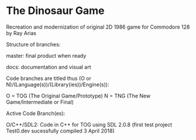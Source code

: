 # The Dinosaur Game
Recreation and modernization of original 2D 1986 game for Commodore 128 by Ray Arias

Structure of branches:

master: final product when ready

docs: documentation and visual art

Code branches are titled thus (O or N)/(Language(s))/(Library(ies))/Engine(s)):

O = TOG (The Original Game/Prototype) N = TNG (The New Game/Intermediate or Final)

Active Code Branch(es):

O/C++/SDL2: Code in C++ for TOG using SDL 2.0.8 (first test project Test0.dev sucessfully compiled 3 April 2018)
